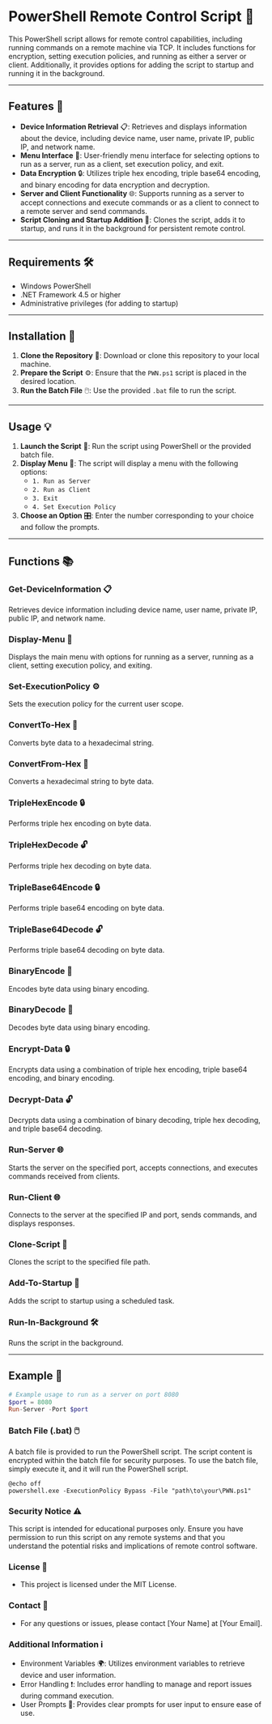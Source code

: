 # PowerShell Remote Control Script 🚀

This PowerShell script allows for remote control capabilities, including running commands on a remote machine via TCP. It includes functions for encryption, setting execution policies, and running as either a server or client. Additionally, it provides options for adding the script to startup and running it in the background.

---

## Features 🌟

- **Device Information Retrieval** 📋: Retrieves and displays information about the device, including device name, user name, private IP, public IP, and network name.
- **Menu Interface** 📜: User-friendly menu interface for selecting options to run as a server, run as a client, set execution policy, and exit.
- **Data Encryption** 🔒: Utilizes triple hex encoding, triple base64 encoding, and binary encoding for data encryption and decryption.
- **Server and Client Functionality** 🌐: Supports running as a server to accept connections and execute commands or as a client to connect to a remote server and send commands.
- **Script Cloning and Startup Addition** 🔄: Clones the script, adds it to startup, and runs it in the background for persistent remote control.

---

## Requirements 🛠️

- Windows PowerShell
- .NET Framework 4.5 or higher
- Administrative privileges (for adding to startup)

---

## Installation 📝

1. **Clone the Repository** 📂: Download or clone this repository to your local machine.
2. **Prepare the Script** ⚙️: Ensure that the `PWN.ps1` script is placed in the desired location.
3. **Run the Batch File** 🖱️: Use the provided `.bat` file to run the script.

---

## Usage 💡

1. **Launch the Script** 🚀: Run the script using PowerShell or the provided batch file.
2. **Display Menu** 📜: The script will display a menu with the following options:
    - `1. Run as Server`
    - `2. Run as Client`
    - `3. Exit`
    - `4. Set Execution Policy`
3. **Choose an Option** 🎛️: Enter the number corresponding to your choice and follow the prompts.

---

## Functions 📚

### Get-DeviceInformation 📋

Retrieves device information including device name, user name, private IP, public IP, and network name.

### Display-Menu 📜

Displays the main menu with options for running as a server, running as a client, setting execution policy, and exiting.

### Set-ExecutionPolicy ⚙️

Sets the execution policy for the current user scope.

### ConvertTo-Hex 🔢

Converts byte data to a hexadecimal string.

### ConvertFrom-Hex 🔄

Converts a hexadecimal string to byte data.

### TripleHexEncode 🔒

Performs triple hex encoding on byte data.

### TripleHexDecode 🔓

Performs triple hex decoding on byte data.

### TripleBase64Encode 🔒

Performs triple base64 encoding on byte data.

### TripleBase64Decode 🔓

Performs triple base64 decoding on byte data.

### BinaryEncode 🔢

Encodes byte data using binary encoding.

### BinaryDecode 🔄

Decodes byte data using binary encoding.

### Encrypt-Data 🔒

Encrypts data using a combination of triple hex encoding, triple base64 encoding, and binary encoding.

### Decrypt-Data 🔓

Decrypts data using a combination of binary decoding, triple hex decoding, and triple base64 decoding.

### Run-Server 🌐

Starts the server on the specified port, accepts connections, and executes commands received from clients.

### Run-Client 🌐

Connects to the server at the specified IP and port, sends commands, and displays responses.

### Clone-Script 📝

Clones the script to the specified file path.

### Add-To-Startup 🔄

Adds the script to startup using a scheduled task.

### Run-In-Background 🛠️

Runs the script in the background.

---

## Example 📘

```powershell
# Example usage to run as a server on port 8080
$port = 8080
Run-Server -Port $port
```

### Batch File (.bat) 🖱️
A batch file is provided to run the PowerShell script. The script content is encrypted within the batch file for security purposes. To use the batch file, simply execute it, and it will run the PowerShell script.
```
@echo off
powershell.exe -ExecutionPolicy Bypass -File "path\to\your\PWN.ps1"
```

### Security Notice ⚠️
This script is intended for educational purposes only. Ensure you have permission to run this script on any remote systems and that you understand the potential risks and implications of remote control software.

### License 📄
- This project is licensed under the MIT License.

### Contact 📧
- For any questions or issues, please contact [Your Name] at [Your Email].

### Additional Information ℹ️
- Environment Variables 🌍: Utilizes environment variables to retrieve device and user information.
- Error Handling ❗: Includes error handling to manage and report issues during command execution.
- User Prompts 💬: Provides clear prompts for user input to ensure ease of use.
